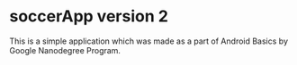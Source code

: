 # soccerApp version 2

This is a simple application which was made as a part of Android Basics by Google Nanodegree Program.
